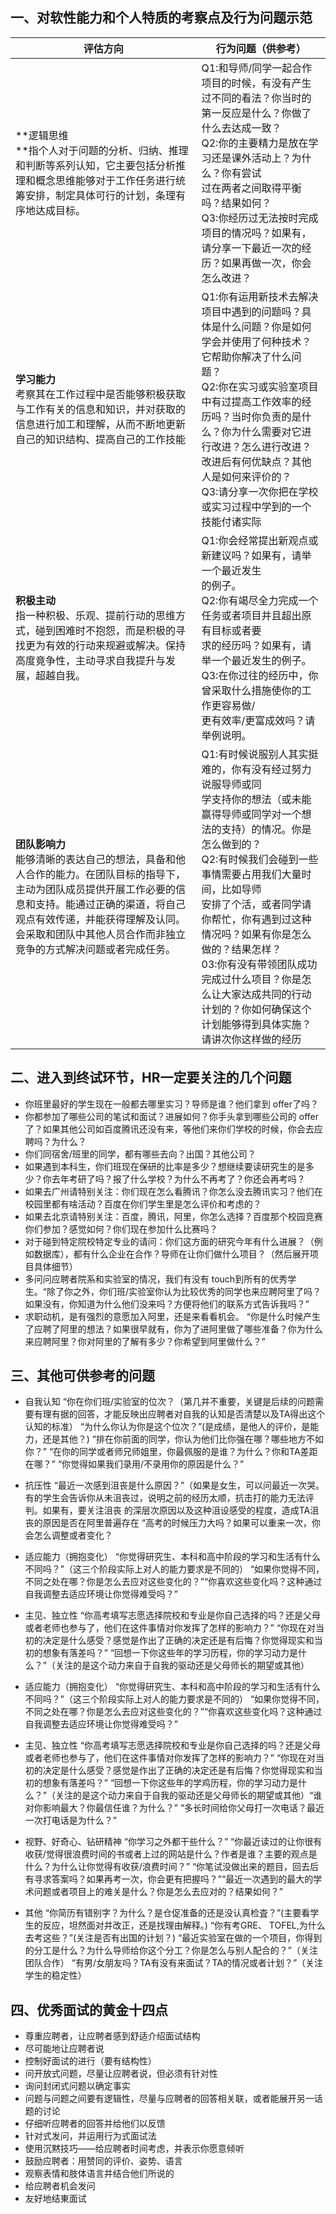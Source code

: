 ## 一、对软性能力和个人特质的考察点及行为问题示范

| 评估方向                                                     | 行为问题（供参考）                                           |
| ------------------------------------------------------------ | ------------------------------------------------------------ |
| **逻辑思维<br/>**指个人对于问题的分析、归纳、推理和判断等系列认知，它主要包括分析推理和概念思维能够对于工作任务进行统筹安排，制定具体可行的计划，条理有序地达成目标。 | Q1:和导师/同学一起合作项目的时候，有没有产生过不同的看法？你当时的第一反应是什么？你做了什么去达成一致？<br/>Q2:你的主要精力是放在学习还是课外活动上？为什么？你有尝试<br/>过在两者之间取得平衡吗？结果如何？<br/>Q3:你经历过无法按时完成项目的情况吗？如果有，请分享一下最近一次的经历？如果再做一次，你会怎么改进？ |
| **学习能力**<br/>考察其在工作过程中是否能够积极获取与工作有关的信息和知识，并对获取的信息进行加工和理解，从而不断地更新自己的知识结构、提高自己的工作技能 | Q1:你有运用新技术去解决项目中遇到的问题吗？具体是什么问题？你是如何学会并使用了何种技术？它帮助你解决了什么问题？<br/>Q2:你在实习或实验室项目中有过提高工作效率的经历吗？当时你负责的是什么？你为什么需要对它进行改进？怎么进行改进？改进后有何优缺点？其他人是如何来评价的？<br/>Q3:请分享一次你把在学校或实习过程中学到的一个技能付诸实际 |
| **积极主动**<br/>指一种积极、乐观、提前行动的思维方式，碰到困难时不抱怨，而是积极的寻找更为有效的行动来规避或解决。保持高度竟争性，主动寻求自我提升与发展，超越自我。 | Q1:你会经常提出新观点或新建议吗？如果有，请举一个最近发生<br/>的例子。<br/>Q2:你有竭尽全力完成一个任务或者项目并且超出原有目标或者要<br/>求的经历吗？如果有，请举一个最近发生的例子。<br/>Q3:在你过往的经历中，你曾采取什么措施使你的工作更容易做/<br/>更有效率/更富成效吗？请举例说明。 |
| **团队影响力**<br/>能够清晰的表达自己的想法，具备和他人合作的能力。在团队目标的指导下，主动为团队成员提供开展工作必要的信息和支持。能通过正确的渠道，将自己观点有效传递，并能获得理解及认同。会采取和团队中其他人员合作而非独立竞争的方式解决问题或者完成任务。 | Q1:有时候说服别人其实挺难的，你有没有经过努力说服导师或同<br/>学支持你的想法（或未能赢得导师或同学对一个想法的支持）的情况。你是怎么做到的？<br/>Q2:有时候我们会碰到一些事情需要占用我们大量时间，比如导师<br/>安排了个活，或者同学请你帮忙，你有遇到过这种情况吗？如果有你是怎么做的？结果怎样？<br/>03:你有没有带领团队成功完成过什么项目？你是怎么让大家达成共同的行动计划的？你如何确保这个计划能够得到具体实施？请讲次你这样做的经历 |



## 二、进入到终试环节，HR一定要关注的几个问题

* 你班里最好的学生现在一般都去哪里实习？导师是谁？他们拿到 offer了吗？
* 你都参加了哪些公司的笔试和面试？进展如何？你手头拿到哪些公司的 offer了？如果其他公司如百度腾讯还没有来，等他们来你们学校的时候，你会去应聘吗？为什么？
* 你们同宿舍/班里的同学，都有哪些去向？出国？其他公司？
* 如果遇到本科生，你们班现在保研的比率是多少？想继续要读研究生的是多少？你去年考研了吗？报了什么学校？为什么不再考了？你还会再考吗？
* 如果去广州请特别关注：你们现在怎么看腾讯？你怎么没去腾讯实习？他们在校园里都有啥活动？百度在你们学生里是怎么评价和考虑的？
* 如果去北京请特别关注：百度，腾讯，阿里，你怎么选择？百度那个校园竞赛你们参加？感觉如何？你们现在参加什么比赛吗？
* 对于碰到特定院校特定专业的请问：你们这方面的研究今年有什么进展？（例如数据库），都有什么企业在合作？导师在让你们做什么项目？（然后展开项目具体细节）
* 多问问应聘者院系和实验室的情况，我们有没有 touch到所有的优秀学生。“除了你之外，你们班/实验室你认为比较优秀的同学也来应聘阿里了吗？如果没有，你知道为什么他们没来吗？方便将他们的联系方式告诉我吗？”
* 求职动机，是有强烈的意愿加入阿里，还是来看看机会。
  “你是什么时候产生了应聘了阿里的想法？如果很早就有，你为了进阿里做了哪些准备？你为什么来应聘阿里？你对阿里的了解有多少？你希望到阿里做什么？”



## 三、其他可供参考的问题

* 自我认知
  “你在你们班/实验室的位次？（第几并不重要，关键是后续的问题需要有理有据的回答，才能反映出应聘者对自我的认知是否清楚以及TA得出这个认知的标准）
  “为什么你认为你是这个位次？”(是成绩，是他人的评价，是能力，还是其他？)
  “排在你前面的同学，你认为他们比你强在哪？哪些地方不如你？”
  “在你的同学或者师兄师姐里，你最佩服的是谁？为什么？你和TA差距在哪？”
  “你觉得如果我们录用/不录用你的原因是什么？”

* 抗压性
  “最近一次感到沮丧是什么原因？”（如果是女生，可以问最近一次哭。有的学生会告诉你从未沮丧过，说明之前的经历太顺，抗击打的能力无法评判。如果有，要关注沮丧
  的深层次原因以及这种沮设感受的程度，造成TA沮丧的原因是否在阿里普遍存在
  “高考的时候压力大吗？如果可以重来一次，你会怎么调整或者变化？

* 适应能力（拥抱变化）
  “你觉得研究生、本科和高中阶段的学习和生活有什么不同吗？”（这三个阶段实际上对人的能力要求是不同的）
  “如果你觉得不同，不同之处在哪？你是怎么去应对这些变化的？”“你喜欢这些变化吗？这种通过自我调整去适应环境让你觉得难受吗？”

* 主见、独立性
  “你高考填写志愿选择院校和专业是你自己选择的吗？还是父母或者老师也参与了，他们在这件事情对你发挥了怎样的影响力？”
  “你现在对当初的决定是什么感受？感觉是作出了正确的决定还是有后悔？你觉得现实和当初的想象有落差吗？”
  “回想一下你这些年的学习历程，你的学习动力是什么？”（关注的是这个动力来自于自我的驱动还是父母师长的期望或其他）

* 适应能力（拥抱变化）
  “你觉得研究生、本科和高中阶段的学习和生活有什么不同吗？”（这三个阶段实际上对人的能力要求是不同的）
  “如果你觉得不同，不同之处在哪？你是怎么去应对这些变化的？”“你喜欢这些变化吗？这种通过自我调整去适应环境让你觉得难受吗？”

* 主见、独立性
  “你高考填写志愿选择院校和专业是你自己选择的吗？还是父母或者老师也参与了，他们在这件事情对你发挥了怎样的影响力？”
  “你现在对当初的决定是什么感受？感觉是作出了正确的决定还是有后悔？你觉得现实和当初的想象有落差吗？”
  “回想一下你这些年的学鸡历程，你的学习动力是什么？”（关注的是这个动力来自于自我的驱动还是父母师长的期望或其他）“谁对你影响最大？你最信任谁？为什么？”
  “多长时间给你父母打一次电话？最近一次打电话是为什么？”

* 视野、好奇心、钻研精神
  “你学习之外都干些什么？”
  “你最近读过的让你很有收获/觉得很浪费时间的书或者上过的网站是什么？作者是谁？主要的观点是什么？为什么让你觉得有收获/浪费时间？”
  “你笔试没做出来的题目，回去后有寻求答案吗？如果再考一次，你会更有把握吗？”“最近一次遇到的最大的学术问题或者项目上的难关是什么？你是怎么去应对的？结果如何？”

* 其他
  “你简历有错别字？为什么？是仓促准备的还是没认真检査？”(主要看学生的反应，坦然面对并改正，还是找理由解释。)
  “你有考GRE、 TOFEL,为什么去考这些？”(关注是否有出国的计划？)
  “最近实验室在做的一个项目，你得到的分工是什么？为什么导师给你这个分工？你是怎么与别人配合的？”（关注团队合作）
  “有男/女朋友吗？TA有没有来面试？TA的情况或者计划？”（关注学生的稳定性）



## 四、优秀面试的黄金十四点

- 尊重应聘者，让应聘者感到舒适介绍面试结构
- 尽可能地让应聘者说
- 控制好面试的进行（要有结构性）
- 问开放式问题，尽量让应聘者说，但必须有针对性
- 询问封闭式问题以确定事实
- 问题与问题之间要有逻辑性，尽量与应聘者的回答相关联，或者能展开另一话题的讨论
- 仔细听应聘者的回答并给他们以反馈
- 针对式发问，并运用行为式面试法
- 使用沉黙技巧——给应聘者时间考虑，并表示你愿意倾听
- 鼓励应聘者：用赞同的评价、姿势、语言
- 观察表情和肢体语言并结合他们所说的
- 给应聘者机会发问
- 友好地结東面试

